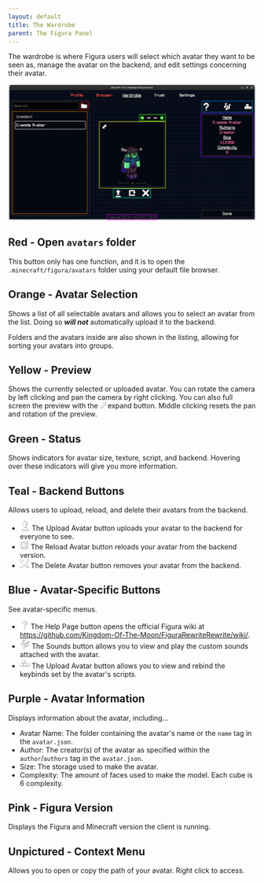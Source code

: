 ```yaml
---
layout: default
title: The Wardrobe
parent: The Figura Panel
---
```


The wardrobe is where Figura users will select which avatar they want to be seen as, manage the avatar on the backend, and edit settings concerning their avatar.

![](https://github.com/Slymeball/figura-wiki/blob/main/images/figura/panel/wardrobe.png?raw=true)

## Red - Open `avatars` folder
This button only has one function, and it is to open the `.minecraft/figura/avatars` folder using your default file browser.

## Orange - Avatar Selection
Shows a list of all selectable avatars and allows you to select an avatar from the list. Doing so ***will not*** automatically upload it to the backend.

Folders and the avatars inside are also shown in the listing, allowing for sorting your avatars into groups.

## Yellow - Preview
Shows the currently selected or uploaded avatar. You can rotate the camera by left clicking and pan the camera by right clicking. You can also full screen the preview with the ![](https://github.com/Slymeball/figura-wiki/blob/main/images/figura/icons/expand.png?raw=true) expand button. Middle clicking resets the pan and rotation of the preview.

## Green - Status
Shows indicators for avatar size, texture, script, and backend. Hovering over these indicators will give you more information.

## Teal - Backend Buttons
Allows users to upload, reload, and delete their avatars from the backend.

- ![](https://github.com/Slymeball/figura-wiki/blob/main/images/figura/icons/upload.png?raw=true) The Upload Avatar button uploads your avatar to the backend for everyone to see.
- ![](https://github.com/Slymeball/figura-wiki/blob/main/images/figura/icons/reload.png?raw=true) The Reload Avatar button reloads your avatar from the backend version.
- ![](https://github.com/Slymeball/figura-wiki/blob/main/images/figura/icons/delete.png?raw=true) The Delete Avatar button removes your avatar from the backend.

## Blue - Avatar-Specific Buttons
See avatar-specific menus.

- ![](https://github.com/Slymeball/figura-wiki/blob/main/images/figura/icons/wiki.png?raw=true) The Help Page button opens the official Figura wiki at <https://github.com/Kingdom-Of-The-Moon/FiguraRewriteRewrite/wiki/>.
- ![](https://github.com/Slymeball/figura-wiki/blob/main/images/figura/icons/sounds.png?raw=true) The Sounds button allows you to view and play the custom sounds attached with the avatar.
- ![](https://github.com/Slymeball/figura-wiki/blob/main/images/figura/icons/keybinds.png?raw=true) The Upload Avatar button allows you to view and rebind the keybinds set by the avatar's scripts.

## Purple - Avatar Information
Displays information about the avatar, including...

- Avatar Name: The folder containing the avatar's name or the `name` tag in the `avatar.json`.
- Author: The creator(s) of the avatar as specified within the `author`/`authors` tag in the `avatar.json`.
- Size: The storage used to make the avatar.
- Complexity: The amount of faces used to make the model. Each cube is 6 complexity.

## Pink - Figura Version
Displays the Figura and Minecraft version the client is running.

## Unpictured - Context Menu
Allows you to open or copy the path of your avatar. Right click to access.
